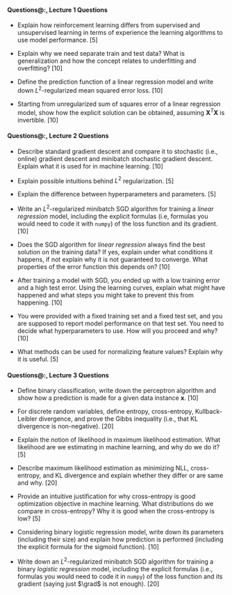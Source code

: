 #### Questions@:, Lecture 1 Questions

- Explain how reinforcement learning differs from supervised and unsupervised learning in terms of experience the learning algorithms to use model performance. [5]

- Explain why we need separate train and test data? What is generalization and how the concept relates to underfitting and overfitting? [10]

- Define the prediction function of a linear regression model and write down $L^2$-regularized mean squared error loss. [10]

- Starting from unregularized sum of squares error of a linear regression model, show how the explicit solution can be obtained, assuming $\boldsymbol X^T \boldsymbol X$ is invertible. [10]

#### Questions@:, Lecture 2 Questions

- Describe standard gradient descent and compare it to stochastic (i.e., online) gradient descent and minibatch stochastic gradient descent. Explain what it is used for in machine learning. [10]

- Explain possible intuitions behind $L^2$ regularization. [5]

- Explain the difference between hyperparameters and parameters. [5]

- Write an $L^2$-regularized minibatch SGD algorithm for training a *linear regression* model, including the explicit formulas (i.e, formulas you would
  need to code it with `numpy`) of the loss function and its gradient. [10]

- Does the SGD algorithm for *linear regression* always find the best solution on the training data? If yes, explain under what conditions it happens, if not explain why it is not guaranteed to converge. What properties of the error function this depends on? [10]

- After training a model with SGD, you ended up with a low training error and a high test error. Using the learning curves, explain what might have happened and what steps you might take to prevent this from happening. [10]

- You were provided with a fixed training set and a fixed test set, and you are supposed to report model performance on that test set. You need to decide what hyperparameters to use. How will you proceed and why? [10]

- What methods can be used for normalizing feature values? Explain why it is useful. [5]

#### Questions@:, Lecture 3 Questions

- Define binary classification, write down the perceptron algorithm and show how a prediction is made for a given data instance $\boldsymbol x$. [10]

- For discrete random variables, define entropy, cross-entropy, Kullback-Leibler divergence, and prove the Gibbs inequality (i.e., that KL divergence is non-negative). [20]

- Explain the notion of likelihood in maximum likelihood estimation. What likelihood are we estimating in machine learning, and why do we do it? [5]

- Describe maximum likelihood estimation as minimizing NLL, cross-entropy, and KL divergence and explain whether they differ or are same and why. [20]

- Provide an intuitive justification for why cross-entropy is good optimization objective in machine learning. What distributions do we compare in cross-entropy? Why it is good when the cross-entropy is low? [5]

- Considering binary logistic regression model, write down its parameters (including their size) and explain how prediction is performed (including the explicit formula for the sigmoid function). [10]

- Write down an $L^2$-regularized minibatch SGD algorithm for training a binary *logistic regression* model, including the explicit formulas (i.e., formulas you would need to code it in `numpy`) of the loss function and its gradient (saying just $\grad$ is not enough). [20]
